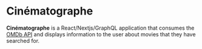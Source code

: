 # Cinématographe

**Cinématographe** is a React/Nextjs/GraphQL application that consumes the [OMDb API](https://www.omdbapi.com/) and displays information to the user about movies that they have searched for.

